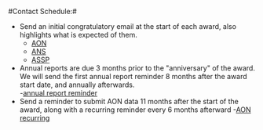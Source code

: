 #Contact Schedule:#
- Send an initial congratulatory email at the start of each award, also highlights what is expected of them.
  - [AON](https://github.com/NCEAS/awards-bot/blob/master/inst/emails/contact_initial_aon)
  - [ANS](https://github.com/NCEAS/awards-bot/blob/master/inst/emails/contact_initial_ans)
  - [ASSP](https://github.com/NCEAS/awards-bot/blob/master/inst/emails/contact_initial_social_sciences) 
- Annual reports are due 3 months prior to the "anniversary" of the award.  We will send the first annual report reminder 8 months after the award start date, and annually afterwards.  
  -[annual report reminder](https://github.com/NCEAS/awards-bot/blob/master/inst/emails/contact_annual_report)
- Send a reminder to submit AON data 11 months after the start of the award, along with a recurring reminder every 6 months afterward
  -[AON recurring](https://github.com/NCEAS/awards-bot/blob/master/inst/emails/contact_aon_recurring)
